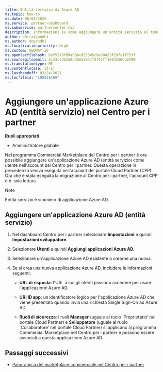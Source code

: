 ```yaml
---
title: Entità servizio di Azure AD
ms.topic: how-to
ms.date: 06/03/2020
ms.service: partner-dashboard
ms.subservice: partnercenter-csp
description: Informazioni su come aggiungere un'entità servizio al tenant di Azure AD. Si tratta di aggiungere un'applicazione Azure AD (entità servizio) nel Centro per i partner.
author: dhirajgandhi
ms.author: dhgandhi
ms.localizationpriority: High
ms.custom: SEOMAY.20
ms.openlocfilehash: 6ef5373fd9a606cd25345cbe80a55f28fc1f753f
ms.sourcegitcommit: ec33c2352a9dd3e5a941f0f42ff1e8d256bb2399
ms.translationtype: MT
ms.contentlocale: it-IT
ms.lasthandoff: 03/24/2021
ms.locfileid: "105028469"
---
```

# <a name="add-an-azure-ad-application-service-principal-in-partner-center"></a>Aggiungere un'applicazione Azure AD (entità servizio) nel Centro per i partner

**Ruoli appropriati**

- Amministratore globale

Nel programma Commercial Marketplace del Centro per i partner è ora possibile aggiungere un'applicazione Azure AD (entità servizio) come utente nell'account del Centro per i partner. Questa operazione in precedenza veniva eseguita nell'account del portale Cloud Partner (CPP). Ora che è stata eseguita la migrazione al Centro per i partner, l'account CPP è di sola lettura.
 
>[!Note] 
>Entità servizio è sinonimo di applicazione Azure AD.

## <a name="add-an-azure-ad-application-service-principal"></a>Aggiungere un'applicazione Azure AD (entità servizio)

1. Nel dashboard Centro per i partner selezionare **Impostazioni** e quindi **Impostazioni sviluppatore**.

2. Selezionare **Utenti** e quindi **Aggiungi applicazioni Azure AD**.

3. Selezionare un'applicazione Azure AD esistente o crearne una nuova.

4. Se si crea una nuova applicazione Azure AD, includere le informazioni seguenti:  

   - **URL di risposta**: l'URL a cui gli utenti possono accedere per usare l'applicazione Azure AD.

   - **URI ID app**: un identificatore logico per l'applicazione Azure AD che viene presentato quando invia una richiesta Single Sign-On ad Azure AD.

   - **Ruoli di sicurezza**: i ruoli **Manager** (uguale al ruolo 'Proprietario' nel portale Cloud Partner) e **Sviluppatore** (uguale al ruolo 'Collaboratore' nel portale Cloud Partner) si applicano al programma Commercial Marketplace nel Centro per i partner e possono essere associati a questa applicazione Azure AD.  

## <a name="next-steps"></a>Passaggi successivi

- [Panoramica del marketplace commerciale nel Centro per i partner](csp-commercial-marketplace-overview.md)